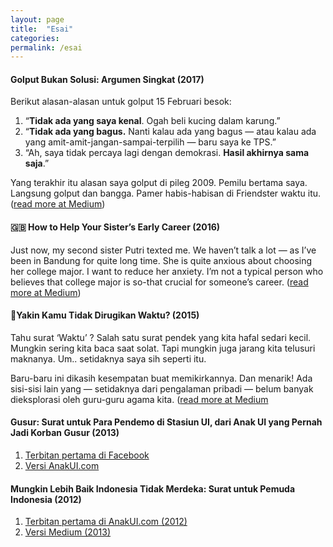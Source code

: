 ```yaml
---
layout: page
title:  "Esai"
categories:
permalink: /esai
---
```


#### Golput Bukan Solusi: Argumen Singkat (2017)

Berikut alasan-alasan untuk golput 15 Februari besok:

1. “**Tidak ada yang saya kenal**. Ogah beli kucing dalam karung.”
1. “**Tidak ada yang bagus.** Nanti kalau ada yang bagus — atau kalau ada yang amit-amit-jangan-sampai-terpilih — baru saya ke TPS.”
1. “Ah, saya tidak percaya lagi dengan demokrasi. **Hasil akhirnya sama saja**.”

Yang terakhir itu alasan saya golput di pileg 2009. Pemilu bertama saya. Langsung golput dan bangga. Pamer habis-habisan di Friendster waktu itu. ([read more at Medium](https://medium.com/indonesia-raya/golput-bukan-solusi-argumen-singkat-be2b8046d26c))

#### 🇬🇧 How to Help Your Sister’s Early Career (2016)

Just now, my second sister Putri texted me. We haven’t talk a lot — as I’ve been in Bandung for quite long time. She is quite anxious about choosing her college major. I want to reduce her anxiety. I’m not a typical person who believes that college major is so-that crucial for someone’s career. ([read more at Medium](https://medium.com/jurnal-rizky-syaiful/how-to-help-your-sisters-early-career-cdbf66fef8c6))

#### 🧕Yakin Kamu Tidak Dirugikan Waktu? (2015)

Tahu surat ‘Waktu’ ? Salah satu surat pendek yang kita hafal sedari kecil. Mungkin sering kita baca saat solat. Tapi mungkin juga jarang kita telusuri maknanya. Um.. setidaknya saya sih seperti itu.

Baru-baru ini dikasih kesempatan buat memikirkannya. Dan menarik! Ada sisi-sisi lain yang — setidaknya dari pengalaman pribadi — belum banyak dieksplorasi oleh guru-guru agama kita. ([read more at Medium](https://medium.com/jurnal-rizky-syaiful/yakin-kamu-tidak-dirugikan-waktu-e63d184409a9)

#### Gusur: Surat untuk Para Pendemo di Stasiun UI, dari Anak UI yang Pernah Jadi Korban Gusur (2013)

1. [Terbitan pertama di Facebook](https://www.facebook.com/rizky.syaiful/posts/10200400285744529)
2. [Versi AnakUI.com](https://www.anakui.com/gusur-surat-untuk-para-pendemo-di-stasiun-ui-dari-anak-ui-yang-pernah-jadi-korban-gusur/)

#### Mungkin Lebih Baik Indonesia Tidak Merdeka: Surat untuk Pemuda Indonesia (2012)

1. [Terbitan pertama di AnakUI.com (2012)](https://www.anakui.com/mungkin-lebih-baik-indonesia-tidak-merdeka-surat-untuk-pemuda-indonesia/)
2. [Versi Medium (2013)](https://medium.com/indonesia-raya/mungkin-lebih-baik-indonesia-tidak-merdeka-90f92f781582)

